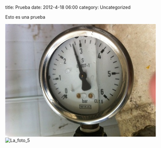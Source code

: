 title:    Prueba
date:     2012-4-18 06:00
category: Uncategorized


Esto es una prueba

![IMG 1491](imagenes/IMG_1491.JPG)
![La_foto_5](http://axaragua.files.wordpress.com/2011/08/la_foto_5.jpg?w=400)